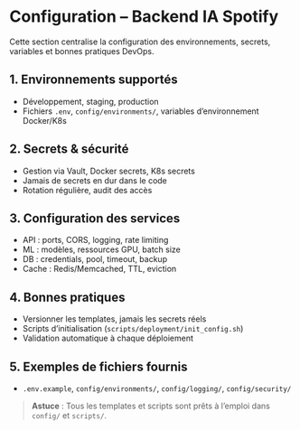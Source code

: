 # Configuration – Backend IA Spotify

Cette section centralise la configuration des environnements, secrets, variables et bonnes pratiques DevOps.

## 1. Environnements supportés
- Développement, staging, production
- Fichiers `.env`, `config/environments/`, variables d’environnement Docker/K8s

## 2. Secrets & sécurité
- Gestion via Vault, Docker secrets, K8s secrets
- Jamais de secrets en dur dans le code
- Rotation régulière, audit des accès

## 3. Configuration des services
- API : ports, CORS, logging, rate limiting
- ML : modèles, ressources GPU, batch size
- DB : credentials, pool, timeout, backup
- Cache : Redis/Memcached, TTL, eviction

## 4. Bonnes pratiques
- Versionner les templates, jamais les secrets réels
- Scripts d’initialisation (`scripts/deployment/init_config.sh`)
- Validation automatique à chaque déploiement

## 5. Exemples de fichiers fournis
- `.env.example`, `config/environments/`, `config/logging/`, `config/security/`

> **Astuce** : Tous les templates et scripts sont prêts à l’emploi dans `config/` et `scripts/`.
